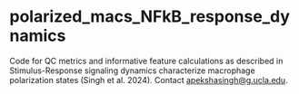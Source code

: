 # polarized_macs_NFkB_response_dynamics
Code for QC metrics and informative feature calculations as described in Stimulus-Response signaling dynamics characterize macrophage polarization states (Singh et al. 2024).  Contact apekshasingh@g.ucla.edu.
